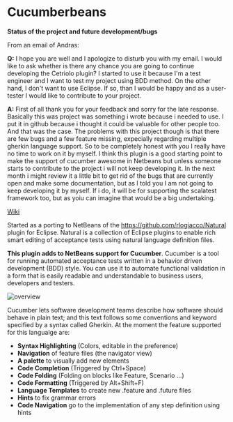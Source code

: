 Cucumberbeans
========

**Status of the project and future development/bugs**

From an email of Andras: 

**Q:** I hope you are well and I apologize to disturb you with my email. I
would like to ask whether is there any chance you are going to
continue developing the Cetriolo plugin? I started to use it because
I'm a test engineer and I want to test my project using BDD method. On
the other hand, I don't want to use Eclipse. If so, than I would be
happy and as a user-tester I would like to contribute to your project.


**A:** First of all thank you for your feedback and sorry for the late response. Basically this was project was something i wrote because i needed to use. I put it in github because i thought it could be valuable for other people too. And that was the case.
The problems with this project though is that there are few bugs and a few feature missing, expecially regarding multiple gherkin language support.
So to be completely honest with you I really have no time to work on it by myself. I think this plugin is a good starting point to make the
support of cucumber awesome in Netbeans but unless someone starts to contribute to the project i will not keep developing it. In the next month i might review it a little bit to get rid of the bugs that are currently open and make some documentation, but as I told you I am not going to keep developing it by myself. If i do, it will be for supporting the scalatest framework too, but as yoiu can imagine that would be a big undertaking.


[Wiki](https://github.com/kinkadzs/Cetriolo/wiki/Home)<br/>

Started as a porting to NetBeans of the https://github.com/rlogiacco/Natural plugin for Eclipse. Natural is a collection of Eclipse plugins to enable rich smart editing of acceptance tests using natural language definition files.

**This plugin adds to NetBeans support for Cucumber**. Cucumber is a tool for running automated acceptance tests written in a behavior driven development (BDD) style. You can use it to automate functional validation in a form that is easily readable and understandable to business users, developers and testers.

![overview](https://github.com/kinkadzs/Cetriolo/raw/master/screenshots/overview.png)

Cucumber lets software development teams describe how software should behave in plain text; and this text follows some conventions and keyword specified by a syntax called Gherkin. At the moment the feature supported for this langualge are:

* **Syntax Highlighting** (Colors, editable in the preference)
* **Navigation** of feature files (the navigator view)
* **A palette** to visually add new elements
* **Code Completion** (Triggered by Ctrl+Space)
* **Code Folding** (Folding on blocks like Feature, Scenario ...)
* **Code Formatting** (Triggered by Alt+Shift+F)
* **Language Templates** to create new .feature and .future files
* **Hints** to fix grammar errors
* **Code Navigation** go to the implementation of any step definition using hints
